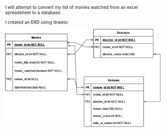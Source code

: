 I will attempt to convert my list of movies watched from an excel spreadsheet to a database.

I created an ERD using drawio:

<img src="Database ERD.png">
